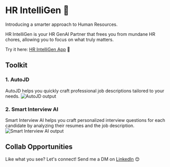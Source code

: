 # HR IntelliGen 🐙

Introducing a smarter approach to Human Resources.

HR IntelliGen is your HR GenAI Partner that frees you from mundane HR chores, allowing you to focus on what truly matters.

Try it here: [HR IntelliGen App](https://hr-intelligen.streamlit.app/) 🚀

## Toolkit

### 1. AutoJD
AutoJD helps you quickly craft professional job descriptions tailored to your needs.
![AutoJD output](https://github.com/user-attachments/assets/596615ff-4941-4b27-9696-1c012bfd11f3)

### 2. Smart Interview AI
Smart Interview AI helps you craft personalized interview questions for each candidate by analyzing their resumes and the job description.
![Smart Interview AI output](https://github.com/user-attachments/assets/f135f043-6b23-4ad8-98d0-9a26750cae42)

## Collab Opportunities
Like what you see? Let's connect! Send me a DM on [LinkedIn](https://www.linkedin.com/in/darryl-lee-jk/) 😊
